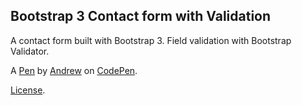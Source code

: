 Bootstrap 3 Contact form with Validation
----------------------------------------
A contact form built with Bootstrap 3. Field validation with Bootstrap Validator.

A [Pen](https://codepen.io/ajackson57/pen/WXQyRR) by [Andrew](https://codepen.io/ajackson57) on [CodePen](https://codepen.io).

[License](https://codepen.io/ajackson57/pen/WXQyRR/license).